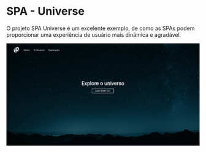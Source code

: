 # SPA -  Universe

O projeto SPA Universe é um excelente exemplo, de  como as SPAs podem proporcionar uma experiência de usuário mais dinâmica e agradável.

![spa universe](./assets/Screenshot%20from%202023-04-26%2006-45-29.png)